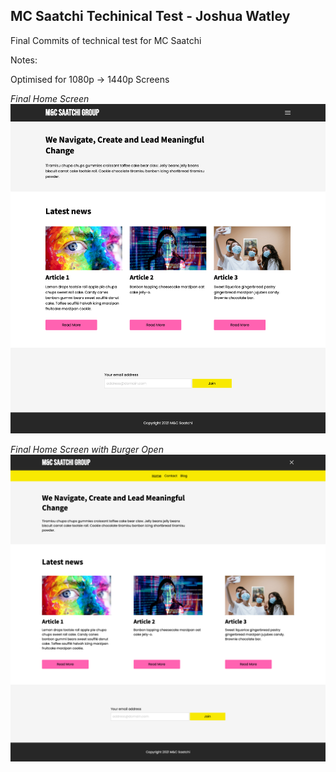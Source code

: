 ## MC Saatchi Techinical Test - Joshua Watley

Final Commits of technical test for MC Saatchi

Notes:

Optimised for 1080p -> 1440p Screens

*Final Home Screen*
![Screenshot](final_version.png)

*Final Home Screen with Burger Open*
![Screenshot](final_version_burger_open.png)
